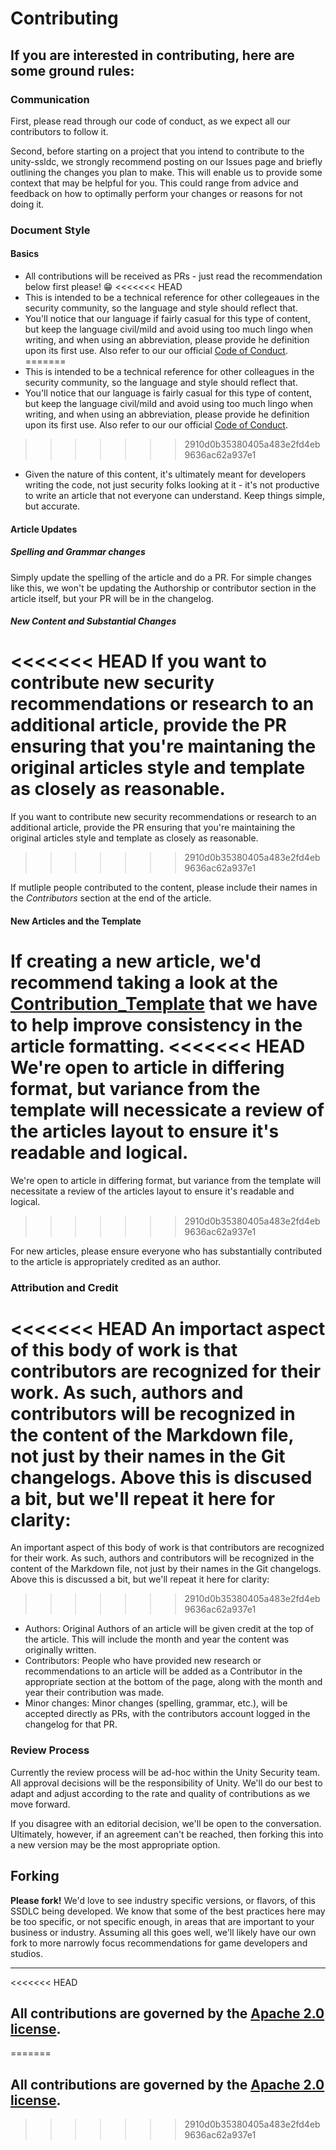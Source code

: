 # Contributing

## If you are interested in contributing, here are some ground rules:

### Communication
First, please read through our code of conduct, as we expect all our contributors to follow it.

Second, before starting on a project that you intend to contribute to the unity-ssldc, we strongly recommend posting on our Issues page and briefly outlining the changes you plan to make. This will enable us to provide some context that may be helpful for you. This could range from advice and feedback on how to optimally perform your changes or reasons for not doing it.

### Document Style
#### Basics
- All contributions will be received as PRs - just read the recommendation below first please! 😁
<<<<<<< HEAD
- This is intended to be a technical reference for other collegeaues in the security community, so the language and style should reflect that.
- You'll notice that our language if fairly casual for this type of content, but keep the language civil/mild and avoid using too much lingo when writing, and when using an abbreviation, please provide he definition upon its first use. Also refer to our our official [Code of Conduct](./CODE-OF-CONDUCT.md).
=======
- This is intended to be a technical reference for other colleagues in the security community, so the language and style should reflect that.
- You'll notice that our language is fairly casual for this type of content, but keep the language civil/mild and avoid using too much lingo when writing, and when using an abbreviation, please provide he definition upon its first use. Also refer to our our official [Code of Conduct](./CODE-OF-CONDUCT.md).
>>>>>>> 2910d0b35380405a483e2fd4eb9636ac62a937e1
- Given the nature of this content, it's ultimately meant for developers writing the code, not just security folks looking at it - it's not productive to write an article that not everyone can understand. Keep things simple, but accurate.

#### Article Updates
##### Spelling and Grammar changes
Simply update the spelling of the article and do a PR. For simple changes like this, we won't be updating the Authorship or contributor section in the article itself, but your PR will be in the changelog.

##### New Content and Substantial Changes
<<<<<<< HEAD
If you want to contribute new security recommendations or research to an additional article, provide the PR ensuring that you're maintaning the original articles style and template as closely as reasonable.
=======
If you want to contribute new security recommendations or research to an additional article, provide the PR ensuring that you're maintaining the original articles style and template as closely as reasonable.
>>>>>>> 2910d0b35380405a483e2fd4eb9636ac62a937e1

If mutliple people contributed to the content, please include their names in the *Contributors* section at the end of the article. 

#### New Articles and the Template
If creating a new article, we'd recommend taking a look at the [Contribution_Template](./Contribution_Template.md) that we have to help improve consistency in the article formatting. 
<<<<<<< HEAD
We're open to article in differing format, but variance from the template will necessicate a review of the articles layout to ensure it's readable and logical.
=======
We're open to article in differing format, but variance from the template will necessitate a review of the articles layout to ensure it's readable and logical.
>>>>>>> 2910d0b35380405a483e2fd4eb9636ac62a937e1

For new articles, please ensure everyone who has substantially contributed to the article is appropriately credited as an author.

### Attribution and Credit
<<<<<<< HEAD
An importact aspect of this body of work is that contributors are recognized for their work. As such, authors and contributors will be recognized in the content of the Markdown file, not just by their names in the Git changelogs. Above this is discused a bit, but we'll repeat it here for clarity:
=======
An important aspect of this body of work is that contributors are recognized for their work. As such, authors and contributors will be recognized in the content of the Markdown file, not just by their names in the Git changelogs. Above this is discussed a bit, but we'll repeat it here for clarity:
>>>>>>> 2910d0b35380405a483e2fd4eb9636ac62a937e1
- Authors: Original Authors of an article will be given credit at the top of the article. This will include the month and year the content was originally written.
- Contributors: People who have provided new research or recommendations to an article will be added as a Contributor in the appropriate section at the bottom of the page, along with the month and year their contribution was made.
- Minor changes: Minor changes (spelling, grammar, etc.), will be accepted directly as PRs, with the contributors account logged in the changelog for that PR.

### Review Process
Currently the review process will be ad-hoc within the Unity Security team. All approval decisions will be the responsibility of Unity. We'll do our best to adapt and adjust according to the rate and quality of contributions as we move forward.

If you disagree with an editorial decision, we'll be open to the conversation. Ultimately, however, if an agreement can't be reached, then forking this into a new version may be the most appropriate option. 


## Forking
**Please fork!**
We'd love to see industry specific versions, or flavors, of this SSDLC being developed. We know that some of the best practices here may be too specific, or not specific enough, in areas that are important to your business or industry. Assuming all this goes well, we'll likely have our own fork to more narrowly focus recommendations for game developers and studios.


---


<<<<<<< HEAD
## All contributions are governed by the [Apache 2.0 license](./LICENSE.md).
=======
## All contributions are governed by the [Apache 2.0 license](./LICENSE.md).
>>>>>>> 2910d0b35380405a483e2fd4eb9636ac62a937e1
